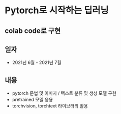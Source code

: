 # Pytorch로 시작하는 딥러닝
## colab code로 구현
## 일자
- 2021년 6월 - 2021년 7월

## 내용
- pytorch 문법 및 이미지 / 텍스트 분류 및 생성 모델 구현
- pretrained 모델 응용 
- torchvision, torchtext 라이브러리 활용
